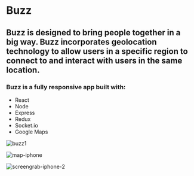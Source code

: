 # Buzz 

## Buzz is designed to bring people together in a big way. Buzz incorporates geolocation technology to allow users in a specific region to connect to and interact with users in the same location.

### Buzz is a fully responsive app built with:

- React
- Node
- Express
- Redux
- Socket.io
- Google Maps

![buzz1](https://user-images.githubusercontent.com/42726824/58068382-039c1a80-7b46-11e9-977e-47e908a20384.jpg)

![map-iphone](https://user-images.githubusercontent.com/42726824/58068398-11ea3680-7b46-11e9-877f-7c53eacff22c.png)

![screengrab-iphone-2](https://user-images.githubusercontent.com/42726824/58068404-1adb0800-7b46-11e9-9f5b-5518f12289e0.png)
